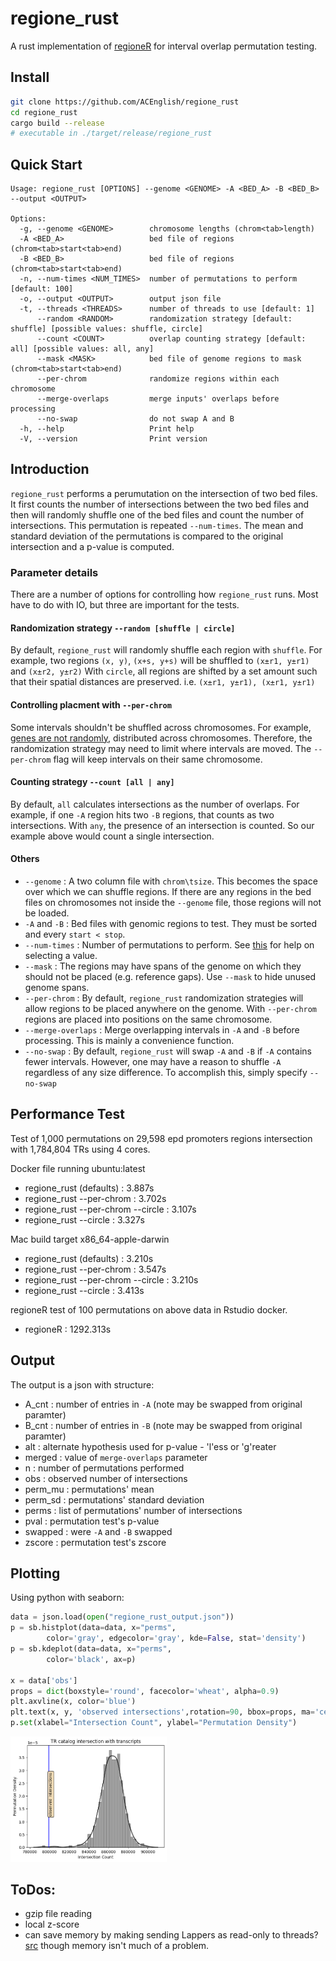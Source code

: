 # regione_rust
A rust implementation of [regioneR](https://academic.oup.com/bioinformatics/article/32/2/289/1744157) 
for interval overlap permutation testing.


## Install

```bash
git clone https://github.com/ACEnglish/regione_rust
cd regione_rust
cargo build --release
# executable in ./target/release/regione_rust
```

## Quick Start
```
Usage: regione_rust [OPTIONS] --genome <GENOME> -A <BED_A> -B <BED_B> --output <OUTPUT>

Options:
  -g, --genome <GENOME>        chromosome lengths (chrom<tab>length)
  -A <BED_A>                   bed file of regions (chrom<tab>start<tab>end)
  -B <BED_B>                   bed file of regions (chrom<tab>start<tab>end)
  -n, --num-times <NUM_TIMES>  number of permutations to perform [default: 100]
  -o, --output <OUTPUT>        output json file
  -t, --threads <THREADS>      number of threads to use [default: 1]
      --random <RANDOM>        randomization strategy [default: shuffle] [possible values: shuffle, circle]
      --count <COUNT>          overlap counting strategy [default: all] [possible values: all, any]
      --mask <MASK>            bed file of genome regions to mask (chrom<tab>start<tab>end)
      --per-chrom              randomize regions within each chromosome
      --merge-overlaps         merge inputs' overlaps before processing
      --no-swap                do not swap A and B
  -h, --help                   Print help
  -V, --version                Print version
```

## Introduction

`regione_rust` performs a perumutation on the intersection of two bed files. It first counts the number of intersections
between the two bed files and then will randomly shuffle one of the bed files and count the number of intersections.
This permutation is repeated `--num-times`. The mean and standard deviation of the permutations is compared to the
original intersection and a p-value is computed.

### Parameter details
There are a number of options for controlling how `regione_rust` runs. Most have to do with IO, but three are important for the tests.

#### Randomization strategy `--random [shuffle | circle]`

By default, `regione_rust` will randomly shuffle each region with `shuffle`. For example, two regions 
`(x, y)`, `(x+s, y+s)` will be shuffled to `(x±r1, y±r1)` and `(x±r2, y±r2)` With `circle`, all regions are shifted by a set amount such that their spatial distances 
are preserved. i.e. `(x±r1, y±r1), (x±r1, y±r1)`

#### Controlling placment with `--per-chrom`

Some intervals shouldn't be shuffled across chromosomes. For example, [genes are not randomly](https://pubmed.ncbi.nlm.nih.gov/20642358/#:~:text=Genes%20are%20nonrandomly%20distributed%20in,genes%20with%20similar%20expression%20profiles.), distributed across chromosomes. Therefore, the randomization strategy may need to limit where intervals are moved. The `--per-chrom` flag will keep intervals on their same chromosome.

#### Counting strategy `--count [all | any]`

By default, `all` calculates intersections as the number of overlaps. For example, if one `-A` region hits two `-B` regions, that counts as two intersections. With `any`, the presence of an intersection is counted. So our example above would count a single intersection.

#### Others
* `--genome` :  A two column file with `chrom\tsize`. This becomes the space over which we can shuffle regions. If there are any regions
in the bed files on chromosomes not inside the `--genome` file, those regions will not be loaded.
* `-A` and `-B` : Bed files with genomic regions to test. They must be sorted and every `start < stop`.
* `--num-times` : Number of permutations to perform. See [this](https://stats.stackexchange.com/questions/80025/required-number-of-permutations-for-a-permutation-based-p-value) for help on selecting a value.
* `--mask` : The regions may have spans of the genome on which they should not be placed (e.g. reference gaps). Use `--mask` to hide unused genome spans.
* `--per-chrom` : By default, `regione_rust` randomization strategies will allow regions to be placed anywhere on the genome.  With `--per-chrom` regions are placed into positions on the same chromosome.
* `--merge-overlaps` : Merge overlapping intervals in `-A` and `-B` before processing. This is mainly a convenience function.
* `--no-swap` : By default, `regione_rust` will swap `-A` and `-B` if `-A` contains fewer intervals. However, one may have a reason to shuffle `-A` regardless of any size
difference. To accomplish this, simply specify `--no-swap`

## Performance Test

Test of 1,000 permutations on 29,598 epd promoters regions intersection with 1,784,804 TRs using 4 cores.

Docker file running ubuntu:latest
- regione_rust (defaults) : 3.887s
- regione_rust --per-chrom : 3.702s
- regione_rust --per-chrom --circle : 3.107s
- regione_rust --circle : 3.327s

Mac build target x86_64-apple-darwin
- regione_rust (defaults) : 3.210s
- regione_rust --per-chrom : 3.547s
- regione_rust --per-chrom --circle : 3.210s
- regione_rust --circle : 3.413s

regioneR test of 100 permutations on above data in Rstudio docker.
- regioneR : 1292.313s

## Output

The output is a json with structure:
- A_cnt : number of entries in `-A` (note may be swapped from original paramter)
- B_cnt : number of entries in `-B` (note may be swapped from original paramter)
- alt : alternate hypothesis used for p-value - 'l'ess or 'g'reater
- merged : value of `merge-overlaps` parameter
- n : number of permutations performed
- obs : observed number of intersections
- perm_mu : permutations' mean
- perm_sd : permutations' standard deviation
- perms : list of permutations' number of intersections
- pval : permutation test's p-value
- swapped : were `-A` and `-B` swapped
- zscore : permutation test's zscore

## Plotting

Using python with seaborn:
```python
data = json.load(open("regione_rust_output.json"))
p = sb.histplot(data=data, x="perms",
		color='gray', edgecolor='gray', kde=False, stat='density')
p = sb.kdeplot(data=data, x="perms",
		color='black', ax=p)

x = data['obs']
props = dict(boxstyle='round', facecolor='wheat', alpha=0.9)
plt.axvline(x, color='blue')
plt.text(x, y, 'observed intersections',rotation=90, bbox=props, ma='center')
p.set(xlabel="Intersection Count", ylabel="Permutation Density")
```

<img src="https://raw.githubusercontent.com/ACEnglish/regione_rust/main/figs/example_plot.png" alt="Girl in a jacket" style="width:250px;">


## ToDos:

- gzip file reading
- local z-score
- can save memory by making sending Lappers as read-only to threads?
  [src](https://stackoverflow.com/questions/68908091/how-do-i-send-read-only-data-to-other-threads-without-copying)
  though memory isn't much of a problem.

